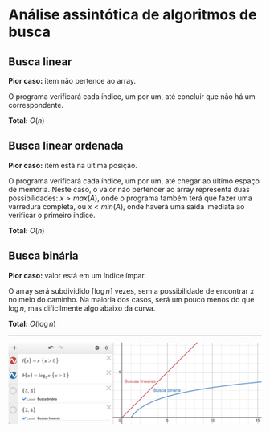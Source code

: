 # Análise assintótica de algoritmos de busca

## Busca linear

**Pior caso:** item não pertence ao array.

O programa verificará cada índice, um por um, até concluir que não há um correspondente.

**Total:** $O(n)$

## Busca linear ordenada

**Pior caso:** item está na última posição.

O programa verificará cada índice, um por um, até chegar ao último espaço de memória. Neste caso, o valor não pertencer ao array representa duas possibilidades: $x > max(A)$, onde o programa também terá que fazer uma varredura completa, ou $x < min(A)$, onde haverá uma saída imediata ao verificar o primeiro índice.

**Total:** $O(n)$

## Busca binária

**Pior caso:** valor está em um índice ímpar.

O array será subdividido $\lceil\log{n}\rceil$ vezes, sem a possibilidade de encontrar $x$ no meio do caminho. Na maioria dos casos, será um pouco menos do que $\log{n}$, mas dificilmente algo abaixo da curva.

**Total:** $O(\log{n})$

---

![gráfico representando a complexidade temporal dos algoritmos](./graph.png)
